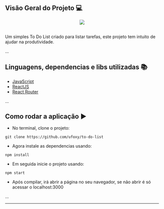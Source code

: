 ## Visão Geral do Projeto 💻
<div align="center">
<img src="https://media.discordapp.net/attachments/891351292780376075/981641615829500074/unknown.png"></img>
</div>
<br/>

Um simples To Do List criado para listar tarefas, este projeto tem intuito de ajudar na produtividade.
<!--- Veja como é usado: www.youtube.com.br -->

...
## Linguagens, dependencias e libs utilizadas 📚

* [JavaScript](https://developer.mozilla.org/pt-BR/docs/Web/JavaScript)
* [ReactJS](https://pt-br.reactjs.org/docs/create-a-new-react-app.html)
* [React Router](https://www.npmjs.com/package/react-router-dom)

...
## Como rodar a aplicação ▶️

- No terminal, clone o projeto: 

```
git clone https://github.com/ufoxy/to-do-list
```
- Agora instale as dependencias usando:
```
npm install
```
- Em seguida inicie o projeto usando:
```
npm start
```
- Após compilar, irá abrir a página no seu navegador, se não abrir é só acessar o localhost:3000

...

---

